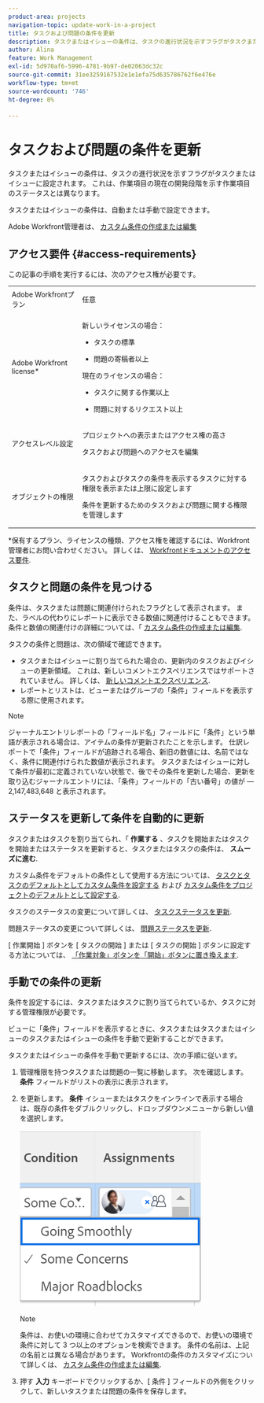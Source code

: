 ```yaml
---
product-area: projects
navigation-topic: update-work-in-a-project
title: タスクおよび問題の条件を更新
description: タスクまたはイシューの条件は、タスクの進行状況を示すフラグがタスクまたはイシューに設定されます。 これは、作業項目の現在の開発段階を示す作業項目のステータスとは異なります。
author: Alina
feature: Work Management
exl-id: 5d970af6-5996-4781-9b97-de02063dc32c
source-git-commit: 31ee3259167532e1e1efa75d635786762f6e476e
workflow-type: tm+mt
source-wordcount: '746'
ht-degree: 0%

---
```


# タスクおよび問題の条件を更新

タスクまたはイシューの条件は、タスクの進行状況を示すフラグがタスクまたはイシューに設定されます。 これは、作業項目の現在の開発段階を示す作業項目のステータスとは異なります。

タスクまたはイシューの条件は、自動または手動で設定できます。

Adobe Workfront管理者は、 [カスタム条件の作成または編集](../../../administration-and-setup/customize-workfront/create-manage-custom-conditions/create-edit-custom-conditions.md)

<!--You can manually update the Condition of a task or issue if you are assigned to it or if you have permissions to it, as described in the [Access requirements](#access-requirements) section of this article.-->

## アクセス要件 {#access-requirements}

この記事の手順を実行するには、次のアクセス権が必要です。

<table style="table-layout:auto"> 
 <col> 
 <col> 
 <tbody> 
  <tr> 
   <td role="rowheader">Adobe Workfrontプラン</td> 
   <td> <p>任意</p> </td> 
  </tr> 
  <tr> 
   <td role="rowheader">Adobe Workfront license*</td> 
   <td>

新しいライセンスの場合：
<ul><li><p>タスクの標準</p></li>
   <li><p>問題の寄稿者以上</p></li></ul>


現在のライセンスの場合：
<ul><li><p>タスクに関する作業以上</p></li>
   <li><p>問題に対するリクエスト以上</p></li></ul>
    </td> 
  </tr> 
  <tr> 
   <td role="rowheader">アクセスレベル設定</td> 
   <td> <p>プロジェクトへの表示またはアクセス権の高さ</p> <p>タスクおよび問題へのアクセスを編集 </p></td> 
  </tr> 
  <tr> 
   <td role="rowheader">オブジェクトの権限</td> 
   <td> <p>タスクおよびタスクの条件を表示するタスクに対する権限を表示または上限に設定します</p>
   <p>条件を更新するためのタスクおよび問題に関する権限を管理します</p>
  </td> 
  </tr> 
 </tbody> 
</table>

*保有するプラン、ライセンスの種類、アクセス権を確認するには、Workfront管理者にお問い合わせください。 詳しくは、 [Workfrontドキュメントのアクセス要件](/help/quicksilver/administration-and-setup/add-users/access-levels-and-object-permissions/access-level-requirements-in-documentation.md).

## タスクと問題の条件を見つける

条件は、タスクまたは問題に関連付けられたフラグとして表示されます。 また、ラベルの代わりにレポートに表示できる数値に関連付けることもできます。 条件と数値の関連付けの詳細については、「 [カスタム条件の作成または編集](../../../administration-and-setup/customize-workfront/create-manage-custom-conditions/create-edit-custom-conditions.md).

タスクの条件と問題は、次の領域で確認できます。

* タスクまたはイシューに割り当てられた場合の、更新内のタスクおよびイシューの更新領域。 これは、新しいコメントエクスペリエンスではサポートされていません。 詳しくは、 [新しいコメントエクスペリエンス](/help/quicksilver/product-announcements/betas/new-commenting-experience-beta/unified-commenting-experience.md).
* レポートとリストは、ビューまたはグループの「条件」フィールドを表示する際に使用されます。

>[!NOTE]
>
>ジャーナルエントリレポートの「フィールド名」フィールドに「条件」という単語が表示される場合は、アイテムの条件が更新されたことを示します。 仕訳レポートで「条件」フィールドが追跡される場合、新旧の数値には、名前ではなく、条件に関連付けられた数値が表示されます。 タスクまたはイシューに対して条件が最初に定義されていない状態で、後でその条件を更新した場合、更新を取り込むジャーナルエントリには、「条件」フィールドの「古い番号」の値が —2,147,483,648 と表示されます。

## ステータスを更新して条件を自動的に更新

タスクまたはタスクを割り当てられ、「 **作業する** 、タスクを開始またはタスクを開始またはステータスを更新すると、タスクまたはタスクの条件は、 **スムーズに進む**.

カスタム条件をデフォルトの条件として使用する方法については、  [タスクとタスクのデフォルトとしてカスタム条件を設定する](../../../administration-and-setup/customize-workfront/create-manage-custom-conditions/set-custom-condition-default-tasks-issues.md) および [カスタム条件をプロジェクトのデフォルトとして設定する](../../../administration-and-setup/customize-workfront/create-manage-custom-conditions/set-custom-condition-default-projects.md).

タスクのステータスの変更について詳しくは、 [タスクステータスを更新](../../../manage-work/projects/updating-work-in-a-project/update-task-status.md).

問題ステータスの変更について詳しくは、 [問題ステータスを更新](../../../manage-work/projects/updating-work-in-a-project/update-issue-status.md).

[ 作業開始 ] ボタンを [ タスクの開始 ] または [ タスクの開始 ] ボタンに設定する方法については、 [「作業対象」ボタンを「開始」ボタンに置き換えます](../../../people-teams-and-groups/create-and-manage-teams/work-on-it-button-to-start-button.md).

## 手動での条件の更新

条件を設定するには、タスクまたはタスクに割り当てられているか、タスクに対する管理権限が必要です。

ビューに「条件」フィールドを表示するときに、タスクまたはタスクまたはイシューのタスクまたはイシューの条件を手動で更新することができます。


<!--old Condition update - in the commenting stream: 
Updating the Condition of a task or issue differs depending on whether you are assigned to it or not:

* If you are using the legacy commenting experience, you can update the Condition in the Updates tab or in a list of tasks or issues if you are assigned to them. This is not supported in the new commenting experience. For information, see [New commenting experience](/help/quicksilver/product-announcements/betas/new-commenting-experience-beta/unified-commenting-experience.md). 
* You can update the Condition in a list of tasks or issues if you are not assigned to them, only if you have Manage permissions to them. In this case, you cannot update the Condition in the Update tab of the task or issue. -->

タスクまたはイシューの条件を手動で更新するには、次の手順に従います。

1. 管理権限を持つタスクまたは問題の一覧に移動します。 次を確認します。 **条件** フィールドがリストの表示に表示されます。

1. を更新します。 **条件** イシューまたはタスクをインラインで表示する場合は、既存の条件をダブルクリックし、ドロップダウンメニューから新しい値を選択します。

   ![](assets/condition-drop-down-values-in-task-list.png)

   >[!NOTE]
   >
   >条件は、お使いの環境に合わせてカスタマイズできるので、お使いの環境で条件に対して 3 つ以上のオプションを検索できます。 条件の名前は、上記の名前とは異なる場合があります。 Workfrontの条件のカスタマイズについて詳しくは、 [カスタム条件の作成または編集](../../../administration-and-setup/customize-workfront/create-manage-custom-conditions/create-edit-custom-conditions.md).


1. 押す **入力** キーボードでクリックするか、[ 条件 ] フィールドの外側をクリックして、新しいタスクまたは問題の条件を保存します。

   <!--   
     <li data-mc-conditions="QuicksilverOrClassic.Draft mode"><p>(NOTE: drafted because I can't do this anymore)</p><p>If you have Manage permissions to the task or issue but are not assigned to it, perhaps as a project manager, add the <strong>Condition</strong> column to any view you use in a task or issue list, then set the <strong>Condition</strong> in inline edit and press Enter.</p><p><img src="assets/change-condition-in-list-view-350x142.png" style="width: 350;height: 142;"></p><p>For information about adding a column to a view, see <a href="../../../reports-and-dashboards/reports/reporting-elements/views-overview.md" class="MCXref xref">Views overview in Adobe Workfront</a>.</p></li>   
     -->
